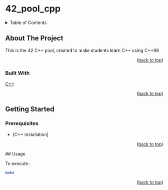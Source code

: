 # 42_pool_cpp
<a name="readme-top"></a>

<!-- TABLE OF CONTENTS -->
<details>
  <summary>Table of Contents</summary>
  <ol>
    <li>
      <a href="#about-the-project">About The Project</a>
      <ul>
        <li><a href="#built-with">Built With</a></li>
      </ul>
    </li>
    <li>
      <a href="#getting-started">Getting Started</a>
      <ul>
        <li><a href="#prerequisites">Prerequisites</a></li>
      </ul>
    </li>
    <li><a href="#usage">Usage</a></li>
  </ol>
</details>



<!-- ABOUT THE PROJECT -->
## About The Project

This is the 42 C++ pool, created to make students learn C++ using C++98

<p align="right">(<a href="#readme-top">back to top</a>)</p>



### Built With

[C++](https://linuxconfig.org/how-to-install-g-the-c-compiler-on-ubuntu-18-04-bionic-beaver-linux)

<p align="right">(<a href="#readme-top">back to top</a>)</p>



<!-- GETTING STARTED -->
## Getting Started
### Prerequisites

* [C++ installation]

<p align="right">(<a href="#readme-top">back to top</a>)</p>
<!-- USAGE EXAMPLES -->
## Usage

To execute : 
```sh
make
``` 

<p align="right">(<a href="#readme-top">back to top</a>)</p>

